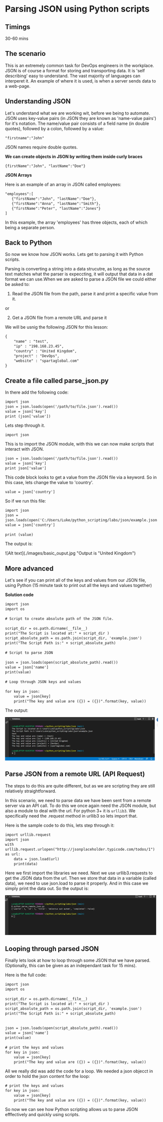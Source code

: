 # Parsing JSON using Python scripts

## Timings

30-60 mins

## The scenario

This is an extremely common task for DevOps engineers in the workplace. JSON is of course a format for storing and transporting data. It is 'self describing' easy to understand. The vast majority of languages can interperet it. An example of where it is used, is when a server sends data to a web-page.

## Understanding JSON

Let's understand what we are working wit, before we being to automate. JSON uses key-value pairs (in JSON they are known as 'name-value pairs')  for it's notation. The name/value pair consists of a field name (in double quotes), followed by a colon, followed by a value:

```
"firstname":"John"
```

JSON names require double quotes.

**We can create objects in JSON by writing them inside curly braces**
 
 ```
 {firstName":"John", "lastName":"Doe"}
 ```

 **JSON Arrays**

 Here is an example of an array in JSON called employees:

 ```
"employees":[
    {"firstName":"John", "lastName":"Doe"},
    {"firstName":"Anna", "lastName":"Smith"},
    {"firstName":"Peter", "lastName":"Jones"}
]
 ```

In this example, the array 'employees' has three objects, each of which being a separate person.

## Back to Python

So now we know how JSON works. Lets get to parsing it with Python scripts.

Parsing is converting a string into a data strucutre, as long as the source text matches what the parser is expeccting, it will output that data in a dat format we can use.When we are asked to parse a JSON file we could either be asked to:

1. Read the JSON file from the path, parse it and print a specific value from it.

or

2. Get a JSON file from a remote URL and parse it

We will be usnig the following JSON for this lesson:

```
{
    "name" : "test",
    "ip" : "198.168.23.45",
    "country" : "United Kingdom",
    "project" : "DevOps",
    "website" : "spartaglobal.com"
}
```

## Create a file called parse_json.py

In there add the following code:

```
import json
json = json.loads(open('/path/to/file.json').read())
value = json['key']
print (json['value'])
```

Lets step through it.

```
import json
```

This is to import the JSON module, with this we can now make scripts that interact with JSON.

```
json = json.loads(open('/path/to/file.json').read())
value = json['key']
print json['value']
```

This code block looks to get a value from the JSON file via a keyword. So in this case, lets change the value to 'country'.

```
value = json['country']
```

So if we run this file:

```
import json
json = json.loads(open('C:/Users/Luke/python_scripting/labs/json/example.json').read())
value = json['country']

print (value)
```

The output is:

![Alt text](./images/basic_ouput.jpg "Output is "United Kingdom")

## More advanced

Let's see if you can print all of the keys and values from our JSON file, using Python
(15 minute task to print out all the keys and values together)

**Solution code**

```
import json
import os

# Script to create absolute path of the JSON file.

script_dir = os.path.dirname(__file__)
print("The Script is located at:" + script_dir )
script_absolute_path = os.path.join(script_dir, 'example.json')
print("The Script Path is:" + script_absolute_path)

# Script to parse JSON

json = json.loads(open(script_absolute_path).read())
value = json['name']
print(value)

# Loop through JSON keys and values

for key in json:
    value = json[key]
    print("The key and value are ({}) = ({})".format(key, value))
```

The output:

![Alt text](./images/full_ouput.jpg "Whole JSON file outputted")

## Parse JSON from a remote URL (API Request)

The steps to do this are quite different, but as we are scripting they are still relatively straightforward.

In this scenario, we need to parse data we have been sent from a remote server via an API call. To do this we once again need the JSON module, but also a module to deal with the url. For python 3+ it is `urllib3`. We specifically need the .request method in urllib3 so lets import that.

Here is the sample code to do this, lets step through it:

```
import urllib.request
import json 
with urllib.request.urlopen("http://jsonplaceholder.typicode.com/todos/1") as url:
    data = json.load(url)
    print(data)
```

Here we first import the libraries we need. Next we use urllib3.requests to get the JSON data from the url. Then we store that data in a variable (called data), we need to use json.load to parse it properly. And in this case we simply print the data out. So the output is:

![Alt text](./images/url_output.jpg "Test url JSON outputted")

## Looping through parsed JSON

Finally lets look at how to loop through some JSON that we have parsed.
(Optionally, this can be given as an independant task for 15 mins).

Here is the full code:

```
import json
import os

script_dir = os.path.dirname(__file__)
print("The Script is located at:" + script_dir )
script_absolute_path = os.path.join(script_dir, 'example.json')
print("The Script Path is:" + script_absolute_path)


json = json.loads(open(script_absolute_path).read())
value = json['name']
print(value)

# print the keys and values
for key in json:
    value = json[key]
    print("The key and value are ({}) = ({})".format(key, value))
```

All we really did was add the code for a loop. We needed a json objecct in order to hold the json content for the loop:

```
# print the keys and values
for key in json:
    value = json[key]
    print("The key and value are ({}) = ({})".format(key, value))
```

So now we can see how Python scripting allows us to parse JSON efffectively and quickly using scripts.